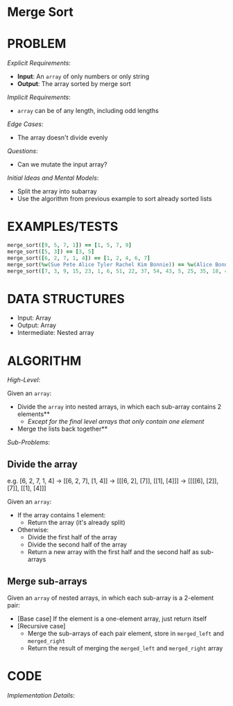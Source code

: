 # Merge Sort

# PROBLEM

*Explicit Requirements*:
- **Input**: An `array` of only numbers or only string
- **Output**: The array sorted by merge sort

*Implicit Requirements*:
- `array` can be of any length, including odd lengths

*Edge Cases*:
- The array doesn't divide evenly

*Questions*:
- Can we mutate the input array?

*Initial Ideas and Mental Models*:
- Split the array into subarray
- Use the algorithm from previous example to sort already sorted lists

# EXAMPLES/TESTS

```ruby
merge_sort([9, 5, 7, 1]) == [1, 5, 7, 9]
merge_sort([5, 3]) == [3, 5]
merge_sort([6, 2, 7, 1, 4]) == [1, 2, 4, 6, 7]
merge_sort(%w(Sue Pete Alice Tyler Rachel Kim Bonnie)) == %w(Alice Bonnie Kim Pete Rachel Sue Tyler)
merge_sort([7, 3, 9, 15, 23, 1, 6, 51, 22, 37, 54, 43, 5, 25, 35, 18, 46]) == [1, 3, 5, 6, 7, 9, 15, 18, 22, 23, 25, 35, 37, 43, 46, 51, 54]
```

# DATA STRUCTURES

- Input: Array
- Output: Array
- Intermediate: Nested array

# ALGORITHM

*High-Level*:

Given an `array`:
- Divide the `array` into nested arrays, in which each sub-array contains 2 elements**
  - *Except for the final level arrays that only contain one element*
- Merge the lists back together**

*Sub-Problems*:

## Divide the array

e.g. 
[6, 2, 7, 1, 4] ->
[[6, 2, 7], [1, 4]] ->
[[[6, 2], [7]], [[1], [4]]] ->
[[[[6], [2]], [7]], [[1], [4]]]

Given an `array`:
- If the array contains 1 element:
  - Return the array (it's already split)
- Otherwise:
  - Divide the first half of the array
  - Divide the second half of the array
  - Return a new array with the first half and the second half as sub-arrays

## Merge sub-arrays

Given an `array` of nested arrays, in which each sub-array is a 2-element pair:
- [Base case] If the element is a one-element array, just return itself
- [Recursive case]
  - Merge the sub-arrays of each pair element, store in `merged_left` and `merged_right`
  - Return the result of merging the `merged_left` and `merged_right` array

# CODE

*Implementation Details*: